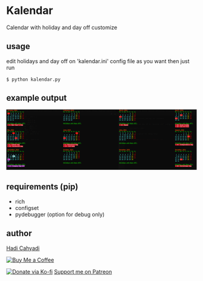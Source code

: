 # Kalendar
Calendar with holiday and day off customize
    
## usage
edit holidays and day off on 'kalendar.ini' config file as you want then just run
```bash:
$ python kalendar.py
```

## example output
![example](./screenshot.png)

## requirements (pip)
- rich
- configset
- pydebugger (option for debug only)
    
## author
[Hadi Cahyadi](mailto:cumulus13@gmail.com)
    

[![Buy Me a Coffee](https://www.buymeacoffee.com/assets/img/custom_images/orange_img.png)](https://www.buymeacoffee.com/cumulus13)

[![Donate via Ko-fi](https://ko-fi.com/img/githubbutton_sm.svg)](https://ko-fi.com/cumulus13)
 [Support me on Patreon](https://www.patreon.com/cumulus13)